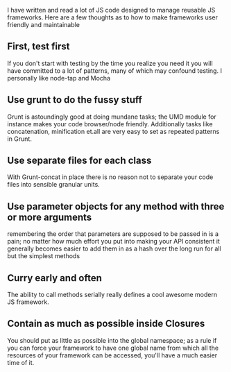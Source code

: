 I have written and read a lot of JS code designed to manage reusable JS frameworks. Here are a few thoughts as to how to make frameworks user friendly and maintainable

## First, test first 

If you don't start with testing by the time you realize you need it you will have committed to a lot of patterns, many of which may confound testing. I personally like node-tap and Mocha

## Use grunt to do the fussy stuff

Grunt is astoundingly good at doing mundane tasks; the UMD module for instance makes your code browser/node friendly. Additionally tasks like concatenation, minification et.all are very easy to set as repeated patterns in Grunt. 

## Use separate files for each class

With Grunt-concat in place there is no reason not to separate your code files into sensible granular units. 

## Use parameter objects for any method with three or more arguments

remembering the order that parameters are supposed to be passed in is a pain; no matter how much effort you put into making your API consistent it generally becomes easier to add them in as a hash over the long run for all but the simplest methods

## Curry early and often

The ability to call methods serially really defines a cool awesome modern JS framework. 

## Contain as much as possible inside Closures

You should put as little as possible into the global namespace; as a rule if you can force your framework to have one global name from which all the resources of your framework can be accessed, you'll have a much easier time of it.